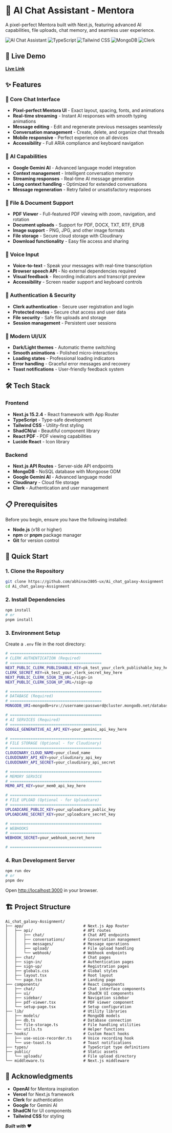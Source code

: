 # 🤖 AI Chat Assistant - Mentora 

A pixel-perfect Mentora built with Next.js, featuring advanced AI capabilities, file uploads, chat memory, and seamless user experience.

![AI Chat Assistant](https://img.shields.io/badge/Next.js-15.2.4-black?style=for-the-badge&logo=next.js)
![TypeScript](https://img.shields.io/badge/TypeScript-5.0-blue?style=for-the-badge&logo=typescript)
![Tailwind CSS](https://img.shields.io/badge/Tailwind_CSS-3.4-38B2AC?style=for-the-badge&logo=tailwind-css)
![MongoDB](https://img.shields.io/badge/MongoDB-7.0-47A248?style=for-the-badge&logo=mongodb)
![Clerk](https://img.shields.io/badge/Clerk-Auth-6C47FF?style=for-the-badge&logo=clerk)

## 🚀 Live Demo

**[ Live Link](https://ai-chat-galaxy-assignment.vercel.app/)**

## ✨ Features

### 🎯 Core Chat Interface
- **Pixel-perfect Mentora  UI** - Exact layout, spacing, fonts, and animations
- **Real-time streaming** - Instant AI responses with smooth typing animations
- **Message editing** - Edit and regenerate previous messages seamlessly
- **Conversation management** - Create, delete, and organize chat threads
- **Mobile responsive** - Perfect experience on all devices
- **Accessibility** - Full ARIA compliance and keyboard navigation

### 🧠 AI Capabilities
- **Google Gemini AI** - Advanced language model integration
- **Context management** - Intelligent conversation memory
- **Streaming responses** - Real-time AI message generation
- **Long context handling** - Optimized for extended conversations
- **Message regeneration** - Retry failed or unsatisfactory responses

### 📁 File & Document Support
- **PDF Viewer** - Full-featured PDF viewing with zoom, navigation, and rotation
- **Document uploads** - Support for PDF, DOCX, TXT, RTF, EPUB
- **Image support** - PNG, JPG, and other image formats
- **File storage** - Secure cloud storage with Cloudinary
- **Download functionality** - Easy file access and sharing

### 🎤 Voice Input
- **Voice-to-text** - Speak your messages with real-time transcription
- **Browser speech API** - No external dependencies required
- **Visual feedback** - Recording indicators and transcript preview
- **Accessibility** - Screen reader support and keyboard controls

### 🔐 Authentication & Security
- **Clerk authentication** - Secure user registration and login
- **Protected routes** - Secure chat access and user data
- **File security** - Safe file uploads and storage
- **Session management** - Persistent user sessions

### 🎨 Modern UI/UX
- **Dark/Light themes** - Automatic theme switching
- **Smooth animations** - Polished micro-interactions
- **Loading states** - Professional loading indicators
- **Error handling** - Graceful error messages and recovery
- **Toast notifications** - User-friendly feedback system





## 🛠️ Tech Stack

### Frontend
- **Next.js 15.2.4** - React framework with App Router
- **TypeScript** - Type-safe development
- **Tailwind CSS** - Utility-first styling
- **ShadCN/ui** - Beautiful component library
- **React PDF** - PDF viewing capabilities
- **Lucide React** - Icon library

### Backend
- **Next.js API Routes** - Server-side API endpoints
- **MongoDB** - NoSQL database with Mongoose ODM
- **Google Gemini AI** - Advanced language model
- **Cloudinary** - Cloud file storage
- **Clerk** - Authentication and user management


## 📋 Prerequisites

Before you begin, ensure you have the following installed:
- **Node.js** (v18 or higher)
- **npm** or **pnpm** package manager
- **Git** for version control

## 🚀 Quick Start

### 1. Clone the Repository

```bash
git clone https://github.com/abhinav2805-ux/Ai_chat_galaxy-Assignment
cd Ai_chat_galaxy-Assignment
```

### 2. Install Dependencies

```bash
npm install
# or
pnpm install
```

### 3. Environment Setup

Create a `.env` file in the root directory:

```bash
# ========================================
# CLERK AUTHENTICATION (Required)
# ========================================
NEXT_PUBLIC_CLERK_PUBLISHABLE_KEY=pk_test_your_clerk_publishable_key_here
CLERK_SECRET_KEY=sk_test_your_clerk_secret_key_here
NEXT_PUBLIC_CLERK_SIGN_IN_URL=/sign-in
NEXT_PUBLIC_CLERK_SIGN_UP_URL=/sign-up

# ========================================
# DATABASE (Required)
# ========================================
MONGODB_URI=mongodb+srv://username:password@cluster.mongodb.net/database_name?retryWrites=true&w=majority

# ========================================
# AI SERVICES (Required)
# ========================================
GOOGLE_GENERATIVE_AI_API_KEY=your_gemini_api_key_here

# ========================================
# FILE STORAGE (Optional - for Cloudinary)
# ========================================
CLOUDINARY_CLOUD_NAME=your_cloud_name
CLOUDINARY_API_KEY=your_cloudinary_api_key
CLOUDINARY_API_SECRET=your_cloudinary_api_secret

# ========================================
# MEMORY SERVICE
# ========================================
MEM0_API_KEY=your_mem0_api_key_here

# ========================================
# FILE UPLOAD (Optional - for Uploadcare)
# ========================================
UPLOADCARE_PUBLIC_KEY=your_uploadcare_public_key
UPLOADCARE_SECRET_KEY=your_uploadcare_secret_key

# ========================================
# WEBHOOKS
# ========================================
WEBHOOK_SECRET=your_webhook_secret_here

# ========================================
```

### 4. Run Development Server

```bash
npm run dev
# or
pnpm dev
```

Open [http://localhost:3000](http://localhost:3000) in your browser.

## 🏗️ Project Structure

```
Ai_chat_galaxy-Assignment/
├── app/                          # Next.js App Router
│   ├── api/                      # API routes
│   │   ├── chat/                 # Chat API endpoints
│   │   ├── conversations/        # Conversation management
│   │   ├── messages/             # Message operations
│   │   ├── upload/               # File upload handling
│   │   └── webhook/              # Webhook endpoints
│   ├── chat/                     # Chat pages
│   ├── sign-in/                  # Authentication pages
│   ├── sign-up/                  # Registration pages
│   ├── globals.css               # Global styles
│   ├── layout.tsx                # Root layout
│   └── page.tsx                  # Landing page
├── components/                   # React components
│   ├── chat/                     # Chat interface components
│   ├── ui/                       # ShadCN UI components
│   ├── sidebar/                  # Navigation sidebar
│   ├── pdf-viewer.tsx            # PDF viewer component
│   └── setup-page.tsx            # Setup configuration
├── lib/                          # Utility libraries
│   ├── models/                   # MongoDB models
│   ├── db.ts                     # Database connection
│   ├── file-storage.ts           # File handling utilities
│   └── utils.ts                  # Helper functions
├── hooks/                        # Custom React hooks
│   ├── use-voice-recorder.ts     # Voice recording hook
│   └── use-toast.ts              # Toast notifications
├── types/                        # TypeScript type definitions
├── public/                       # Static assets
│   └── uploads/                  # File upload directory
└── middleware.ts                 # Next.js middleware
```

## 🙏 Acknowledgments

- **OpenAI** for Mentora  inspiration
- **Vercel** for Next.js framework
- **Clerk** for authentication
- **Google** for Gemini AI
- **ShadCN** for UI components
- **Tailwind CSS** for styling



***Built with ❤️***

